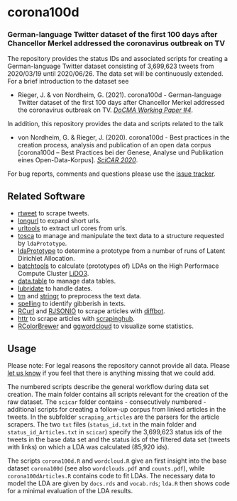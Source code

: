 # corona100d
### German-language Twitter dataset of the first 100 days after Chancellor Merkel addressed the coronavirus outbreak on TV

The repository provides the status IDs and associated scripts for creating a German-language Twitter dataset consisting of 3,699,623 tweets from 2020/03/19 until 2020/06/26. The data set will be continuously extended. For a brief introduction to the dataset see

* Rieger, J. & von Nordheim, G. (2021). corona100d - German-language Twitter dataset of the first 100 days after Chancellor Merkel addressed the coronavirus outbreak on TV. [*DoCMA Working Paper #4*](http://dx.doi.org/10.17877/DE290R-21911).

In addition, this repository provides the data and scripts related to the talk

* von Nordheim, G. & Rieger, J. (2020). corona100d - Best practices in the creation process, analysis and publication of an open data corpus [corona100d – Best Practices bei der Genese, Analyse und Publikation eines Open-Data-Korpus]. [*SciCAR 2020*](https://sched.co/ejkZ).

For bug reports, comments and questions please use the [issue tracker](https://github.com/JonasRieger/corona100d/issues).

## Related Software
* [rtweet](https://github.com/ropensci/rtweet) to scrape tweets.
* [longurl](https://github.com/hrbrmstr/longurl) to expand short urls.
* [urltools](https://github.com/Ironholds/urltools) to extract url cores from urls.
* [tosca](https://github.com/Docma-TU/tosca) to manage and manipulate the text data to a structure requested by ``ldaPrototype``.
* [ldaPrototype](https://github.com/JonasRieger/ldaPrototype) to determine a prototype from a number of runs of Latent Dirichlet Allocation.
* [batchtools](https://github.com/mllg/batchtools) to calculate (prototypes of) LDAs on the High Performace Compute Cluster [LiDO3](https://www.lido.tu-dortmund.de/cms/en/LiDO3/index.html).
* [data.table](https://github.com/Rdatatable/data.table) to manage data tables.
* [lubridate](https://lubridate.tidyverse.org/) to handle dates.
* [tm](https://CRAN.R-project.org/package=tm) and [stringr](https://stringr.tidyverse.org/articles/from-base.html) to preprocess the text data.
* [spelling](https://github.com/ropensci/spelling) to identify gibberish in texts.
* [RCurl](https://uribo.github.io/rpkg_showcase/web/RCurl.html) and [RJSONIO](https://github.com/duncantl/RJSONIO) to scrape articles with [diffbot](https://www.diffbot.com/).
* [httr](https://github.com/r-lib/httr) to scrape articles with [scrapinghub](https://www.scrapinghub.com/).
* [RColorBrewer](https://cran.r-project.org/package=RColorBrewer) and [ggwordcloud](https://github.com/lepennec/ggwordcloud) to visualize some statistics.

## Usage
Please note: For legal reasons the repository cannot provide all data. Please [let us know](https://github.com/JonasRieger/corona100d/issues) if you feel that there is anything missing that we could add. 

The numbered scripts describe the general workflow during data set creation. The main folder contains all scripts relevant for the creation of the raw dataset. The ``scicar`` folder contains - consecutively numbered - additional scripts for creating a follow-up corpus from linked articles in the tweets. In the subfolder ``scraping_articles`` are the parsers for the article scrapers. The two ``txt`` files (``status_id.txt`` in the main folder and ``status_id_Articles.txt`` in ``scicar``) specify the 3,699,623 status ids of the tweets in the base data set and the status ids of the filtered data set (tweets with links) on which a LDA was calculated (85,920 ids).

The scripts ``corona100d.R`` and ``wordcloud.R`` give an first insight into the base dataset ``corona100d`` (see also ``wordclouds.pdf`` and ``counts.pdf``), while ``corona100dArticles.R`` contains code to fit LDAs. The necessary data to model the LDA are given by ``docs.rds`` and ``vocab.rds``; ``lda.R`` then shows code for a minimal evaluation of the LDA results.
